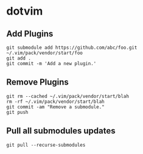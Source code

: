 # dotvim

## Add Plugins

```shell
git submodule add https://github.com/abc/foo.git ~/.vim/pack/vendor/start/foo
git add .
git commit -m 'Add a new plugin.'
```

## Remove Plugins

```shell
git rm --cached ~/.vim/pack/vendor/start/blah
rm -rf ~/.vim/pack/vendor/start/blah
git commit -am "Remove a submodule."
git push
```

## Pull all submodules updates

```shell
git pull --recurse-submodules
```
